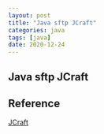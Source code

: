 ```yaml
---
layout: post
title: "Java sftp JCraft"
categories: java
tags: [java]
date: 2020-12-24
---
```


## Java sftp JCraft

## Reference
[JCraft](http://www.jcraft.com/)  
